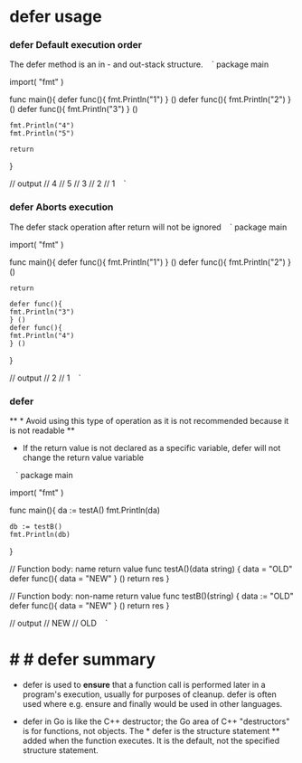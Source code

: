 # defer usage

### defer Default execution order

The defer method is an in - and out-stack structure.
` ` `
package main

import(
		"fmt"
)

func main(){
	defer func(){
	fmt.Println("1")
	} ()
	defer func(){
	fmt.Println("2")
	} ()
	defer func(){
	fmt.Println("3")
	} ()

	fmt.Println("4")
	fmt.Println("5")

	return
}

// output
// 4
// 5
// 3
// 2
// 1
` ` `

### defer Aborts execution

The defer stack operation after return will not be ignored
` ` `
package main

import(
	"fmt"
)

func main(){
	defer func(){
	fmt.Println("1")
	} ()
	defer func(){
	fmt.Println("2")
	} ()

	return

	defer func(){
	fmt.Println("3")
	} ()
	defer func(){
	fmt.Println("4")
	} ()
}

// output
// 2
// 1
` ` `

### defer

** * Avoid using this type of operation as it is not recommended because it is not readable **
* If the return value is not declared as a specific variable, defer will not change the return value variable

` ` `
package main

import(
	"fmt"
)

func main(){
	da := testA()
	fmt.Println(da)

	db := testB()
	fmt.Println(db)
}

// Function body: name return value
func testA()(data string) {
	data = "OLD"
	defer func(){
	data = "NEW"
	} ()
	return res
}

// Function body: non-name return value
func testB()(string) {
	data := "OLD"
	defer func(){
	data = "NEW"
	} ()
	return res
}

// output
// NEW
// OLD
` ` `

# # # defer summary

* defer is used to **ensure** that a function call is performed later in a program's execution, usually for purposes of cleanup. defer is often used where e.g. ensure and finally would be used in other languages.

* defer in Go is like the C++ destructor; the Go area of C++ "destructors" is for functions, not objects.
The * defer is the structure statement ** added when the function executes. It is the default, not the specified structure statement.